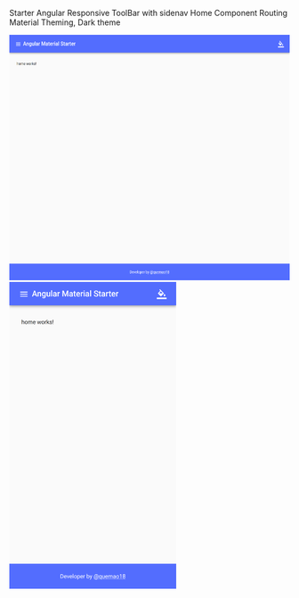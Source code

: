 Starter Angular
Responsive ToolBar with sidenav
Home Component
Routing
Material Theming, Dark theme

<img src="https://github.com/quemao18/angular-material-starter/blob/starter/src/assets/img/page.png" width="570" height="440">

<img src="https://github.com/quemao18/angular-material-starter/blob/starter/src/assets/img/responsive.png" width="300" height="550">